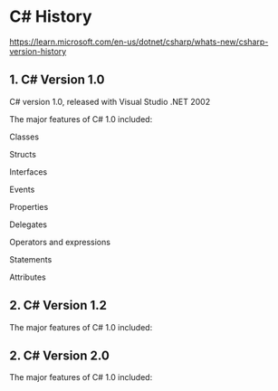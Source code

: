 # C# History

https://learn.microsoft.com/en-us/dotnet/csharp/whats-new/csharp-version-history

## 1. C# Version 1.0

C# version 1.0, released with Visual Studio .NET 2002

The major features of C# 1.0 included:

Classes

Structs

Interfaces

Events

Properties

Delegates

Operators and expressions

Statements

Attributes

## 2. C# Version 1.2

The major features of C# 1.0 included:



## 2. C# Version 2.0

The major features of C# 1.0 included:



